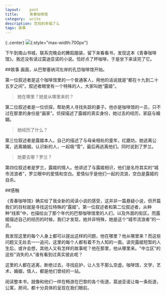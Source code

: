 ```yaml
---
layout:    post
title:     青春咖啡馆
category:  write
description: 您找到幸福了么
tags: 故事
---
```


{:.center}
![](http://cdn4atleeon.qiniudn.com/image/2015/write/youth_coffee.jpg){:style="max-width:700px"}

下午到南山书城，联系完晚会的舞蹈服装，留下来看看书，发现这本《青春咖啡馆》。我还没有读过莫迪亚诺的小说。恰好点了杯咖啡，于是坐下来读完了它。


##故事
画面，从巴黎塞纳河左岸的孔岱咖啡馆开始。

第一位叙述者是这个咖啡馆里的一个普通客人，用他的话说就是“都在十九到二十五岁之间”。叙述者眼里有一个特殊的人，大家叫她“露姬”。

> 她在哪里？她是从哪里来的？


第二位叙述者是一位侦探，帮助男人寻找失踪的妻子。他亦是咖啡馆的一员，只不过在那里的身份是“画家”。侦探描述了露姬的真实身份，她过去的经历，家庭与婚姻。

> 她经历了什么？

第三位叙述者是露姬本人。自己的描述了与母亲相处的童年，红磨坊。她逃离公寓，逃离婚姻，认识新的人，一起吸“雪”，最后再逃离他们。同时说到了罗兰。

> 她要去哪？罗兰？

第四位叙述者是罗兰，露姬的情人。他讲述了与露姬相识，他们是名符其实的“城市流浪者”，罗兰眼中的爱情和空白。爱情似乎是他们一起的流浪，空白是露姬的自杀。



##感触

《青春咖啡馆》确实给了我全新的阅读小说的感受，这并非一篇悬疑小说，但开篇我们的目标就是寻找这位特殊的“露姬”。第一位叙述者和第二位叙述者，从种种“线索”中，也描绘出了那个年代的巴黎咖啡馆里的人们，以及外面的街区。而露姬描述自己的经历的时候，我们才发现，她并非特殊，她是这个“城市流浪者”的一员。

我发现这里的每个人身上都可以提出这样的问题，他在哪里？他从哪里来？而这些问题又无处去一一追问，这里的每个人都有着不为人知的一面。读完露姬短暂的人生后，或许会想，其他人又有怎样的故事呢？他在那里，他从哪里来。"中立区"的这些"消失的人"谁有看到过真实彼此呢？

这里的人都在逃离，断绝过去，寻找庇护，让人生不那么空虚。咖啡馆，文学，艺术，婚姻，情人，都是他们曾经的一站。

阅读整本书，就像和他们一样在畅游在巴黎的各个街道，莫迪亚诺让每一条街道，公寓，房间，都十分具体的呈现在我们眼前。


